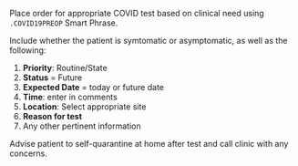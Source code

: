 Place order for appropriate COVID test based on clinical need using `.COVID19PREOP` Smart Phrase.

Include whether the patient is symtomatic or asymptomatic, as well as the following:

1. **Priority**: Routine/State
2. **Status** = Future
3. **Expected Date** = today or future date
4. **Time**: enter in comments
5. **Location**: Select appropriate site
6. **Reason for test**
7. Any other pertinent information

Advise patient to self-quarantine at home after test and call clinic with any concerns.
